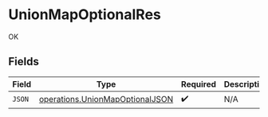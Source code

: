 # UnionMapOptionalRes

OK


## Fields

| Field                                                                                     | Type                                                                                      | Required                                                                                  | Description                                                                               |
| ----------------------------------------------------------------------------------------- | ----------------------------------------------------------------------------------------- | ----------------------------------------------------------------------------------------- | ----------------------------------------------------------------------------------------- |
| `JSON`                                                                                    | [operations.UnionMapOptionalJSON](../../../pkg/models/operations/unionmapoptionaljson.md) | :heavy_check_mark:                                                                        | N/A                                                                                       |